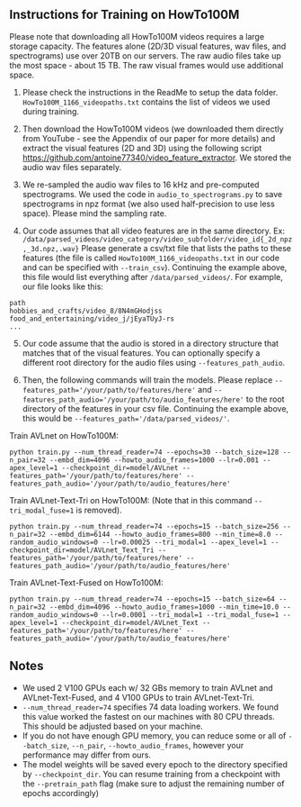## Instructions for Training on HowTo100M
Please note that downloading all HowTo100M videos requires a large storage capacity. The features alone (2D/3D visual features, wav files, and spectrograms) use over 20TB on our servers. The raw audio files take up the most space - about 15 TB. The raw visual frames would use additional space.

1. Please check the instructions in the ReadMe to setup the data folder. `HowTo100M_1166_videopaths.txt` contains the list of videos we used during training.

2. Then download the HowTo100M videos (we downloaded them directly from YouTube - see the Appendix of our paper for more details) and extract the visual features (2D and 3D) using the following script https://github.com/antoine77340/video_feature_extractor. We stored the audio wav files separately.

3. We re-sampled the audio wav files to 16 kHz and pre-computed spectrograms. We used the code in `audio_to_spectrograms.py` to save spectrograms in npz format (we also used half-precision to use less space). Please mind the sampling rate.

4. Our code assumes that all video features are in the same directory. Ex: `/data/parsed_videos/video_category/video_subfolder/video_id{_2d_npz,_3d.npz,.wav}` Please generate a csv/txt file that lists the paths to these features (the file is called `HowTo100M_1166_videopaths.txt` in our code and can be specified with `--train_csv`). Continuing the example above, this file would list everything after `/data/parsed_videos/`. For example, our file looks like this:
```
path
hobbies_and_crafts/video_8/8N4mGHodjss
food_and_entertaining/video_j/jEyaTUyJ-rs
...
```
5. Our code assume that the audio is stored in a directory structure that matches that of the visual features. You can optionally specify a different root directory for the audio files using `--features_path_audio`.

6. Then, the following commands will train the models. Please replace `--features_path='/your/path/to/features/here'` and `--features_path_audio='/your/path/to/audio_features/here'` to the root directory of the features in your csv file. Continuing the example above, this would be `--features_path='/data/parsed_videos/'`. 

Train AVLnet on HowTo100M:
```
python train.py --num_thread_reader=74 --epochs=30 --batch_size=128 --n_pair=32 --embd_dim=4096 --howto_audio_frames=1000 --lr=0.001 --apex_level=1 --checkpoint_dir=model/AVLnet --features_path='/your/path/to/features/here' --features_path_audio='/your/path/to/audio_features/here'
```

Train AVLnet-Text-Tri on HowTo100M:
(Note that in this command `--tri_modal_fuse=1` is removed).
```
python train.py --num_thread_reader=74 --epochs=15 --batch_size=256 --n_pair=32 --embd_dim=6144 --howto_audio_frames=800 --min_time=8.0 --random_audio_windows=0 --lr=0.00025 --tri_modal=1 --apex_level=1 --checkpoint_dir=model/AVLnet_Text_Tri --features_path='/your/path/to/features/here' --features_path_audio='/your/path/to/audio_features/here'
```

Train AVLnet-Text-Fused on HowTo100M:
```
python train.py --num_thread_reader=74 --epochs=15 --batch_size=64 --n_pair=32 --embd_dim=4096 --howto_audio_frames=1000 --min_time=10.0 --random_audio_windows=0 --lr=0.0001 --tri_modal=1 --tri_modal_fuse=1 --apex_level=1 --checkpoint_dir=model/AVLnet_Text --features_path='/your/path/to/features/here' --features_path_audio='/your/path/to/audio_features/here'
```

## Notes
- We used 2 V100 GPUs each w/ 32 GBs memory to train AVLnet and AVLnet-Text-Fused, and 4 V100 GPUs to train AVLnet-Text-Tri. 
- `--num_thread_reader=74` specifies 74 data loading workers. We found this value worked the fastest on our machines with 80 CPU threads. This should be adjusted based on your machine.
- If you do not have enough GPU memory, you can reduce some or all of `--batch_size`, `--n_pair`, `--howto_audio_frames`, however your performance may differ from ours.
- The model weights will be saved every epoch to the directory specified by `--checkpoint_dir`. You can resume training from a checkpoint with the `--pretrain_path` flag (make sure to adjust the remaining number of epochs accordingly)